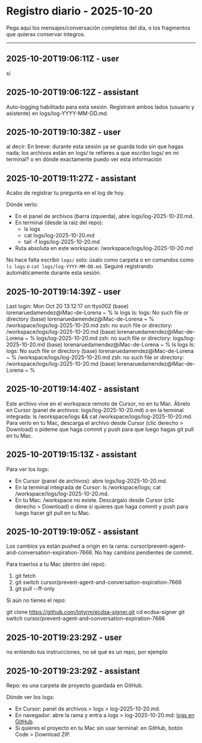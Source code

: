 # Registro diario - 2025-10-20

Pega aquí los mensajes/conversación completos del día, o los fragmentos que quieras conservar íntegros.

---

## 2025-10-20T19:06:11Z - user

sí

## 2025-10-20T19:06:12Z - assistant

Auto-logging habilitado para esta sesión. Registraré ambos lados (usuario y asistente) en logs/log-YYYY-MM-DD.md.

## 2025-10-20T19:10:38Z - user

al decir: En breve: durante esta sesión ya se guarda todo sin que hagas nada; los archivos están en logs/ te refieres a que escribo logs/ en mi terminal? o en dónde exactamente puedo ver esta información

## 2025-10-20T19:11:27Z - assistant

Acabo de registrar tu pregunta en el log de hoy.

Dónde verlo:

- En el panel de archivos (barra izquierda), abre logs/log-2025-10-20.md.
- En terminal (desde la raíz del repo):
  - ls logs
  - cat logs/log-2025-10-20.md
  - tail -f logs/log-2025-10-20.md
- Ruta absoluta en este workspace: /workspace/logs/log-2025-10-20.md

No hace falta escribir `logs/` solo: úsalo como carpeta o en comandos como `ls logs` o `cat logs/log-YYYY-MM-DD.md`. Seguiré registrando automáticamente durante esta sesión.

## 2025-10-20T19:14:39Z - user

Last login: Mon Oct 20 13:12:17 on ttys002
(base) lorenaruedamendez@iMac-de-Lorena ~ % ls logs
ls: logs: No such file or directory
(base) lorenaruedamendez@iMac-de-Lorena ~ % /workspace/logs/log-2025-10-20.md
zsh: no such file or directory: /workspace/logs/log-2025-10-20.md
(base) lorenaruedamendez@iMac-de-Lorena ~ % logs/log-2025-10-20.md
zsh: no such file or directory: logs/log-2025-10-20.md
(base) lorenaruedamendez@iMac-de-Lorena ~ % ls logs
ls: logs: No such file or directory
(base) lorenaruedamendez@iMac-de-Lorena ~ % /workspace/logs/log-2025-10-20.md
zsh: no such file or directory: /workspace/logs/log-2025-10-20.md
(base) lorenaruedamendez@iMac-de-Lorena ~ %

## 2025-10-20T19:14:40Z - assistant

Este archivo vive en el workspace remoto de Cursor, no en tu Mac. Ábrelo en Cursor (panel de archivos: logs/log-2025-10-20.md) o en la terminal integrada: ls /workspace/logs && cat /workspace/logs/log-2025-10-20.md. Para verlo en tu Mac, descarga el archivo desde Cursor (clic derecho > Download) o pídeme que haga commit y push para que luego hagas git pull en tu Mac.

## 2025-10-20T19:15:13Z - assistant

Para ver los logs:

- En Cursor (panel de archivos): abre logs/log-2025-10-20.md.
- En la terminal integrada de Cursor: ls /workspace/logs; cat /workspace/logs/log-2025-10-20.md.
- En tu Mac: /workspace no existe. Descárgalo desde Cursor (clic derecho > Download) o dime si quieres que haga commit y push para luego hacer git pull en tu Mac.

## 2025-10-20T19:19:05Z - assistant

Los cambios ya están pushed a origin en la rama: cursor/prevent-agent-and-conversation-expiration-7666. No hay cambios pendientes de commit.

Para traerlos a tu Mac (dentro del repo):

1) git fetch
2) git switch cursor/prevent-agent-and-conversation-expiration-7666
3) git pull --ff-only

Si aún no tienes el repo:

git clone https://github.com/lotyrm/ecdsa-signer.git
cd ecdsa-signer
git switch cursor/prevent-agent-and-conversation-expiration-7666

## 2025-10-20T19:23:29Z - user

no entiendo tus instrucciones, no sé qué es un repo, por ejemplo

## 2025-10-20T19:23:29Z - assistant

Repo: es una carpeta de proyecto guardada en GitHub.

Dónde ver los logs:
- En Cursor: panel de archivos > logs > log-2025-10-20.md.
- En navegador: abre la rama y entra a logs > log-2025-10-20.md: [logs en GitHub](https://github.com/lotyrm/ecdsa-signer/tree/cursor/prevent-agent-and-conversation-expiration-7666/logs).
- Si quieres el proyecto en tu Mac sin usar terminal: en GitHub, botón Code > Download ZIP.

